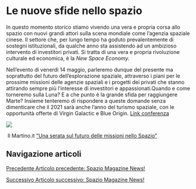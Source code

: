 Le nuove sfide nello spazio
===========================

In questo momento storico stiamo vivendo una vera e propria corsa allo spazio con nuovi grandi attori sulla scena mondiale come l’agenzia spaziale cinese. Il settore che, per lungo tempo ha goduto prevalentemente di sostegni istituzionali, da qualche anno sta assistendo ad un ambizioso intervento di investitori privati. Si tratta di una vera e propria rivoluzione culturale ed economica, è la _New Space Economy._

Nell’evento di venerdì 14 maggio, parleremo dunque del presente ma soprattutto del futuro dell’esplorazione spaziale, attraverso i piani per le prossime missioni delle agenzie spaziali e i progetti dei privati che stanno attirando sempre più l’interesse di investitori e appassionati.Quando e come torneremo sulla Luna? E a che punto è la grande sfida per raggiungere Marte? Insieme tenteremo di rispondere a queste domande senza dimenticare che il 2021 sarà anche l’anno del turismo spaziale, con le opportunità offerte di Virgin Galactic e Blue Origin. [Link conferenza](https://www.facebook.com/bellavita.controguerra/videos/489325768853737/)

[![](https://1.bp.blogspot.com/-xQBuhnueeiA/YJ0mnZLqpnI/AAAAAAAAKWk/HNQxpaXY9mMwNmpubcP5Z6H2L2AI75LgwCPcBGAYYCw/w452-h640/14maggio2021.jpeg)](https://www.facebook.com/bellavita.controguerra/videos/489325768853737/)

 Il Martino.it [“Una serata sul futuro delle missioni nello Spazio”](https://www.ilmartino.it/2021/05/alle-9-della-sera-propone-una-serata-sul-tema-delle-future-missioni-nello-spazio/)

Navigazione articoli
--------------------

[Precedente Articolo precedente: Spazio Magazine News!](https://www.adaa.it/2021/05/16/spazio-magazine-news-2/)

[Successivo Articolo successivo: Spazio Magazine News!](https://www.adaa.it/2021/05/23/spazio-magazine-news-3/)
